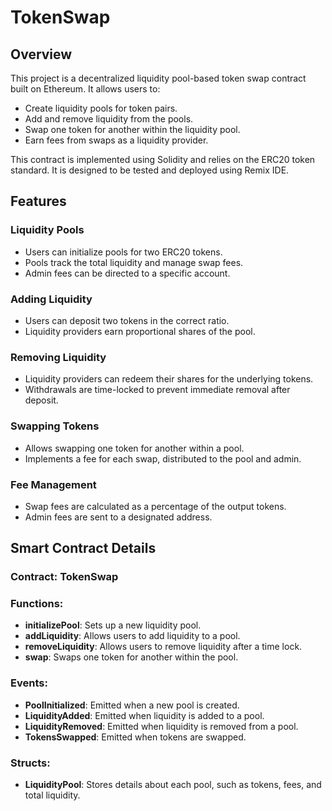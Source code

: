 # TokenSwap


## Overview
This project is a decentralized liquidity pool-based token swap contract built on Ethereum. It allows users to:

- Create liquidity pools for token pairs.
- Add and remove liquidity from the pools.
- Swap one token for another within the liquidity pool.
- Earn fees from swaps as a liquidity provider.

This contract is implemented using Solidity and relies on the ERC20 token standard. It is designed to be tested and deployed using Remix IDE.

## Features

### Liquidity Pools
- Users can initialize pools for two ERC20 tokens.
- Pools track the total liquidity and manage swap fees.
- Admin fees can be directed to a specific account.

### Adding Liquidity
- Users can deposit two tokens in the correct ratio.
- Liquidity providers earn proportional shares of the pool.

### Removing Liquidity
- Liquidity providers can redeem their shares for the underlying tokens.
- Withdrawals are time-locked to prevent immediate removal after deposit.

### Swapping Tokens
- Allows swapping one token for another within a pool.
- Implements a fee for each swap, distributed to the pool and admin.

### Fee Management
- Swap fees are calculated as a percentage of the output tokens.
- Admin fees are sent to a designated address.

## Smart Contract Details

### Contract: TokenSwap

### Functions:
- **initializePool**: Sets up a new liquidity pool.
- **addLiquidity**: Allows users to add liquidity to a pool.
- **removeLiquidity**: Allows users to remove liquidity after a time lock.
- **swap**: Swaps one token for another within the pool.

### Events:
- **PoolInitialized**: Emitted when a new pool is created.
- **LiquidityAdded**: Emitted when liquidity is added to a pool.
- **LiquidityRemoved**: Emitted when liquidity is removed from a pool.
- **TokensSwapped**: Emitted when tokens are swapped.

### Structs:
- **LiquidityPool**: Stores details about each pool, such as tokens, fees, and total liquidity.
